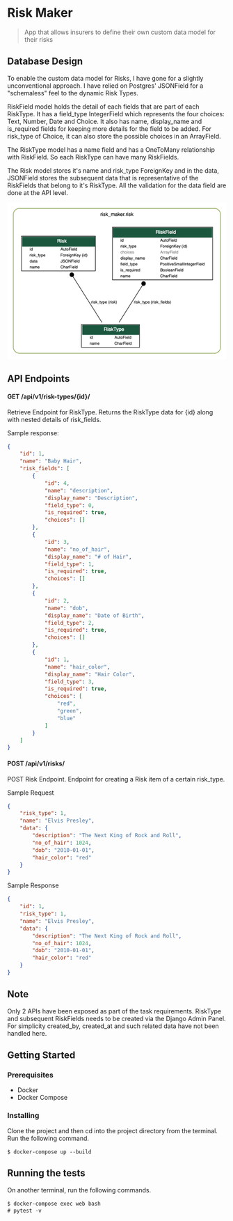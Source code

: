 # Risk Maker

> App that allows insurers to define their own custom data model for their risks


## Database Design

To enable the custom data model for Risks, I have gone for a slightly unconventional approach. I have relied on 
Postgres' JSONField for a "schemaless" feel to the dynamic Risk Types.

RiskField model holds the detail of each fields that are part of each RiskType. It has a field_type IntegerField 
which represents the four choices: Text, Number, Date and Choice. It also has name, display_name and 
is_required fields for keeping more details for the field to be added. For risk_type of Choice, it can also 
store the possible choices in an ArrayField.

The RiskType model has a name field and has a OneToMany relationship with RiskField. So each RiskType can 
have many RiskFields. 

The Risk model stores it's name and risk_type ForeignKey and in the data, JSONField stores the subsequent 
data that is representative of the RiskFields that belong to it's RiskType. All the validation for the data field 
are done at the API level.


![alt text](ERD.png "ERD")


## API Endpoints

#### GET /api/v1/risk-types/{id}/

Retrieve Endpoint for RiskType. Returns the RiskType data for {id} along with nested details of risk_fields.


Sample response:
```json
{
    "id": 1,
    "name": "Baby Hair",
    "risk_fields": [
        {
            "id": 4,
            "name": "description",
            "display_name": "Description",
            "field_type": 0,
            "is_required": true,
            "choices": []
        },
        {
            "id": 3,
            "name": "no_of_hair",
            "display_name": "# of Hair",
            "field_type": 1,
            "is_required": true,
            "choices": []
        },
        {
            "id": 2,
            "name": "dob",
            "display_name": "Date of Birth",
            "field_type": 2,
            "is_required": true,
            "choices": []
        },
        {
            "id": 1,
            "name": "hair_color",
            "display_name": "Hair Color",
            "field_type": 3,
            "is_required": true,
            "choices": [
                "red",
                "green",
                "blue"
            ]
        }
    ]
}
```


#### POST /api/v1/risks/

POST Risk Endpoint. Endpoint for creating a Risk item of a certain risk_type.


Sample Request
```json
{
    "risk_type": 1,
    "name": "Elvis Presley",
    "data": {
        "description": "The Next King of Rock and Roll",
        "no_of_hair": 1024,
        "dob": "2010-01-01",
        "hair_color": "red"
    }
}
```


Sample Response
```json
{
    "id": 1,
    "risk_type": 1,
    "name": "Elvis Presley",
    "data": {
        "description": "The Next King of Rock and Roll",
        "no_of_hair": 1024,
        "dob": "2010-01-01",
        "hair_color": "red"
    }
}
```


## Note

Only 2 APIs have been exposed as part of the task requirements. RiskType and subsequent RiskFields needs to be created
via the Django Admin Panel. For simplicity created_by, created_at and such related data have not been handled 
here. 


## Getting Started


### Prerequisites

- Docker
- Docker Compose


### Installing

Clone the project and then cd into the project directory from the terminal. Run the following command.
```
$ docker-compose up --build
```

## Running the tests

On another terminal, run the following commands.

```
$ docker-compose exec web bash
# pytest -v
```
